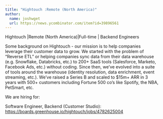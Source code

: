 ```yaml
---
title: "Hightouch :Remote (North America)"
author:
  name: joshwget
  url: https://news.ycombinator.com/item?id=39896561
---
```

Hightouch |Remote (North America)|Full-time | Backend Engineers

Some background on Hightouch - our mission is to help companies leverage their customer data to grow. We started with the problem of “Reverse ETL” or helping companies sync data from their data warehouse (e.g. Snowflake, Databricks, etc.) to 200+ SaaS tools (Salesforce, Marketo, Facebook Ads, etc.) without coding. Since then, we’ve evolved into a suite of tools around the warehouse (identity resolution, data enrichment, event streaming, etc.). We’ve raised a Series B and scaled to $15m+ ARR in 3 years with 500+ customers including Fortune 500 co’s like Spotify, the NBA, PetSmart, etc.

We are hiring for:

Software Engineer, Backend (Customer Studio): <a href="https:&#x2F;&#x2F;boards.greenhouse.io&#x2F;hightouch&#x2F;jobs&#x2F;4782625004" rel="nofollow">https:&#x2F;&#x2F;boards.greenhouse.io&#x2F;hightouch&#x2F;jobs&#x2F;4782625004</a>
